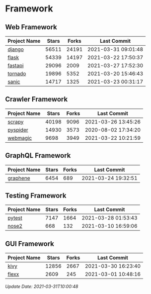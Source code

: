 # Framework

## Web Framework
| Project Name | Stars | Forks | Last Commit |
| ------------ | ----- | ----- | ----------- |
| [django](https://github.com/django/django) | 56511 | 24191 | 2021-03-31 09:01:48 |
| [flask](https://github.com/pallets/flask) | 54339 | 14197 | 2021-03-22 17:50:37 |
| [fastapi](https://github.com/tiangolo/fastapi) | 29096 | 2009 | 2021-03-27 17:52:30 |
| [tornado](https://github.com/tornadoweb/tornado) | 19896 | 5352 | 2021-03-20 15:46:43 |
| [sanic](https://github.com/sanic-org/sanic) | 14717 | 1325 | 2021-03-23 00:31:17 |

## Crawler Framework
| Project Name | Stars | Forks | Last Commit |
| ------------ | ----- | ----- | ----------- |
| [scrapy](https://github.com/scrapy/scrapy) | 40198 | 9096 | 2021-03-26 13:45:26 |
| [pyspider](https://github.com/binux/pyspider) | 14930 | 3573 | 2020-08-02 17:34:20 |
| [webmagic](https://github.com/code4craft/webmagic) | 9698 | 3949 | 2021-03-22 10:21:59 |

## GraphQL Framework
| Project Name | Stars | Forks | Last Commit |
| ------------ | ----- | ----- | ----------- |
| [graphene](https://github.com/graphql-python/graphene) | 6454 | 689 | 2021-03-24 19:32:51 |

## Testing Framework
| Project Name | Stars | Forks | Last Commit |
| ------------ | ----- | ----- | ----------- |
| [pytest](https://github.com/pytest-dev/pytest) | 7147 | 1664 | 2021-03-28 01:53:43 |
| [nose2](https://github.com/nose-devs/nose2) | 668 | 132 | 2021-03-10 16:59:06 |

## GUI Framework
| Project Name | Stars | Forks | Last Commit |
| ------------ | ----- | ----- | ----------- |
| [kivy](https://github.com/kivy/kivy) | 12856 | 2667 | 2021-03-30 16:23:40 |
| [flexx](https://github.com/flexxui/flexx) | 2609 | 245 | 2021-03-01 10:48:16 |

*Update Date: 2021-03-31T10:00:48*